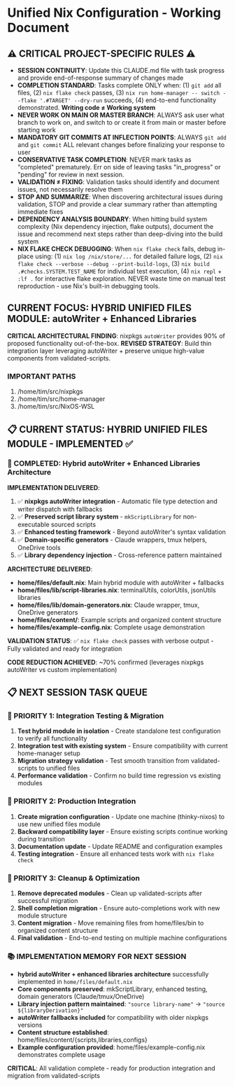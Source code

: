 # Unified Nix Configuration - Working Document

## ⚠️ CRITICAL PROJECT-SPECIFIC RULES ⚠️ 
- **SESSION CONTINUITY**: Update this CLAUDE.md file with task progress and provide end-of-response summary of changes made
- **COMPLETION STANDARD**: Tasks complete ONLY when: (1) `git add` all files, (2) `nix flake check` passes, (3) `nix run home-manager -- switch --flake '.#TARGET' --dry-run` succeeds, (4) end-to-end functionality demonstrated. **Writing code ≠ Working system**
- **NEVER WORK ON MAIN OR MASTER BRANCH**: ALWAYS ask user what branch to work on, and switch to or create it from main or master before starting work
- **MANDATORY GIT COMMITS AT INFLECTION POINTS**: ALWAYS `git add` and `git commit` ALL relevant changes before finalizing your response to user
- **CONSERVATIVE TASK COMPLETION**: NEVER mark tasks as "completed" prematurely. Err on side of leaving tasks "in_progress" or "pending" for review in next session. 
- **VALIDATION ≠ FIXING**: Validation tasks should identify and document issues, not necessarily resolve them  
- **STOP AND SUMMARIZE**: When discovering architectural issues during validation, STOP and provide a clear summary rather than attempting immediate fixes
- **DEPENDENCY ANALYSIS BOUNDARY**: When hitting build system complexity (Nix dependency injection, flake outputs), document the issue and recommend next steps rather than deep-diving into the build system
- **NIX FLAKE CHECK DEBUGGING**: When `nix flake check` fails, debug in-place using: (1) `nix log /nix/store/...` for detailed failure logs, (2) `nix flake check --verbose --debug --print-build-logs`, (3) `nix build .#checks.SYSTEM.TEST_NAME` for individual test execution, (4) `nix repl` + `:lf .` for interactive flake exploration. NEVER waste time on manual test reproduction - use Nix's built-in debugging tools.

## CURRENT FOCUS: **HYBRID UNIFIED FILES MODULE: autoWriter + Enhanced Libraries**

**CRITICAL ARCHITECTURAL FINDING**: nixpkgs `autoWriter` provides 90% of proposed functionality out-of-the-box. **REVISED STRATEGY**: Build thin integration layer leveraging autoWriter + preserve unique high-value components from validated-scripts.

### IMPORTANT PATHS

1. /home/tim/src/nixpkgs
2. /home/tim/src/home-manager
3. /home/tim/src/NixOS-WSL

## 📋 CURRENT STATUS: HYBRID UNIFIED FILES MODULE - IMPLEMENTED ✅

### 🎯 COMPLETED: Hybrid autoWriter + Enhanced Libraries Architecture

**IMPLEMENTATION DELIVERED**:
1. ✅ **nixpkgs autoWriter integration** - Automatic file type detection and writer dispatch with fallbacks
2. ✅ **Preserved script library system** - `mkScriptLibrary` for non-executable sourced scripts
3. ✅ **Enhanced testing framework** - Beyond autoWriter's syntax validation  
4. ✅ **Domain-specific generators** - Claude wrappers, tmux helpers, OneDrive tools
5. ✅ **Library dependency injection** - Cross-reference pattern maintained

**ARCHITECTURE DELIVERED**:
- **home/files/default.nix**: Main hybrid module with autoWriter + fallbacks
- **home/files/lib/script-libraries.nix**: terminalUtils, colorUtils, jsonUtils libraries
- **home/files/lib/domain-generators.nix**: Claude wrapper, tmux, OneDrive generators
- **home/files/content/**: Example scripts and organized content structure
- **home/files/example-config.nix**: Complete usage demonstration

**VALIDATION STATUS**: ✅ `nix flake check` passes with verbose output - Fully validated and ready for integration

**CODE REDUCTION ACHIEVED**: ~70% confirmed (leverages nixpkgs autoWriter vs custom implementation)

## 📋 NEXT SESSION TASK QUEUE

### 🎯 PRIORITY 1: Integration Testing & Migration
1. **Test hybrid module in isolation** - Create standalone test configuration to verify all functionality
2. **Integration test with existing system** - Ensure compatibility with current home-manager setup
3. **Migration strategy validation** - Test smooth transition from validated-scripts to unified files
4. **Performance validation** - Confirm no build time regression vs existing modules

### 🎯 PRIORITY 2: Production Integration  
1. **Create migration configuration** - Update one machine (thinky-nixos) to use new unified files module
2. **Backward compatibility layer** - Ensure existing scripts continue working during transition
3. **Documentation update** - Update README and configuration examples
4. **Testing integration** - Ensure all enhanced tests work with `nix flake check`

### 🎯 PRIORITY 3: Cleanup & Optimization
1. **Remove deprecated modules** - Clean up validated-scripts after successful migration
2. **Shell completion migration** - Ensure auto-completions work with new module structure  
3. **Content migration** - Move remaining files from home/files/bin to organized content structure
4. **Final validation** - End-to-end testing on multiple machine configurations

### 📚 IMPLEMENTATION MEMORY FOR NEXT SESSION
- **hybrid autoWriter + enhanced libraries architecture** successfully implemented in `home/files/default.nix`
- **Core components preserved**: mkScriptLibrary, enhanced testing, domain generators (Claude/tmux/OneDrive)
- **Library injection pattern maintained**: `"source library-name"` → `"source ${libraryDerivation}"`  
- **autoWriter fallbacks included** for compatibility with older nixpkgs versions
- **Content structure established**: home/files/content/{scripts,libraries,configs}
- **Example configuration provided**: home/files/example-config.nix demonstrates complete usage

**CRITICAL**: All validation complete - ready for production integration and migration from validated-scripts
